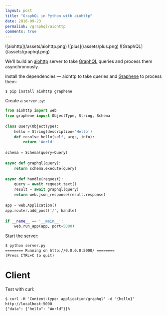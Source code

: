 ```yaml
---
layout: post
title: "GraphQL in Python with aiohttp"
date: 2016-09-23
permalink: /graphql/aiohttp
comments: true
---
```

<div class="wide-logos" markdown="1">
![aiohttp](/assets/aiohttp.png)
![plus](/assets/plus.png)
![GraphQL](/assets/graphql.png)
</div>

We'll build an [aiohttp](http://aiohttp.readthedocs.io/) server to take
[GraphQL](http://graphql.org/) queries and process them asynchronously.

Install the dependencies — aiohttp to take queries and
[Graphene](http://graphene-python.org/) to process them:

```shell
$ pip install aiohttp graphene
```
Create a `server.py`:

```python
from aiohttp import web
from graphene import ObjectType, String, Schema

class Query(ObjectType):
    hello = String(description='Hello')
    def resolve_hello(self, args, info):
        return 'World'

schema = Schema(query=Query)

async def graphql(query):
    return schema.execute(query)

async def handle(request):
    query = await request.text()
    result = await graphql(query)
    return web.json_response(result.response)

app = web.Application()
app.router.add_post('/', handle)

if __name__ == '__main__':
    web.run_app(app, port=5000)
```
Start the server:

```shell
$ python server.py
======== Running on http://0.0.0.0:5000/ ========
(Press CTRL+C to quit)
```

Client
======
Test with curl:

```shell
$ curl -H 'Content-type: application/graphql' -d '{hello}' http://localhost:5000
{"data": {"hello": "World"}}%
```
